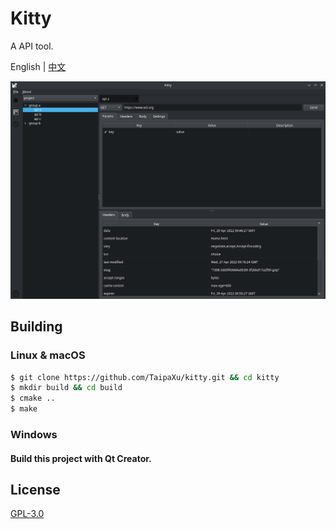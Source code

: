 # Kitty

A API tool.

English | [中文](./README_ZH.md)

![](./app.png)

## Building

### Linux & macOS

```sh
$ git clone https://github.com/TaipaXu/kitty.git && cd kitty
$ mkdir build && cd build
$ cmake ..
$ make
```

### Windows

#### Build this project with Qt Creator.

## License

[GPL-3.0](LICENSE)
